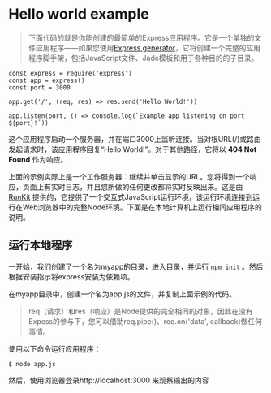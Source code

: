 ﻿# Hello world example

> 下面代码的就是你能创建的最简单的Express应用程序。它是一个单独的文件应用程序——如果您使用[Express generator](http://expressjs.com/en/starter/generator.html)，它将创建一个完整的应用程序脚手架，包括JavaScript文件、Jade模板和用于各种目的的子目录。

```
const express = require('express')
const app = express()
const port = 3000

app.get('/', (req, res) => res.send('Hello World!'))

app.listen(port, () => console.log(`Example app listening on port ${port}!`))
```

这个应用程序启动一个服务器，并在端口3000上监听连接。当对根URL(/)或路由发起请求时，该应用程序回复“Hello World!”。对于其他路径，它将以 **404 Not Found** 作为响应。

上面的示例实际上是一个工作服务器：继续并单击显示的URL。您将得到一个响应，页面上有实时日志，并且您所做的任何更改都将实时反映出来。这是由 [RunKit](https://runkit.com/home) 提供的，它提供了一个交互式JavaScript运行环境，该运行环境连接到运行在Web浏览器中的完整Node环境。下面是在本地计算机上运行相同应用程序的说明。

## 运行本地程序

一开始，我们创建了一个名为myapp的目录，进入目录，并运行 `npm init` 。然后根据安装指示将express安装为依赖项。

在myapp目录中，创建一个名为app.js的文件，并复制上面示例的代码。

> req（请求）和res（响应）是Node提供的完全相同的对象，因此在没有Expess的参与下，您可以借助req.pipe()、req.on('data', callback)做任何事情。

使用以下命令运行应用程序：

```
$ node app.js
```

然后，使用浏览器登录http://localhost:3000 来观察输出的内容